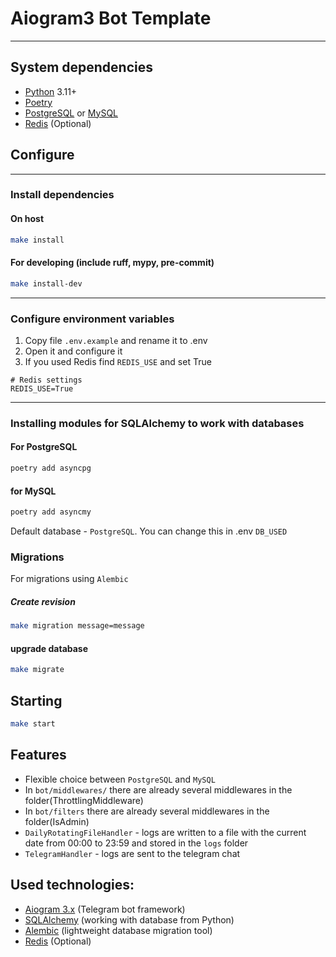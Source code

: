 # Aiogram3 Bot Template

---
## System dependencies
- [Python](https://www.python.org/) 3.11+
- [Poetry](https://python-poetry.org/)
- [PostgreSQL](https://www.postgresql.org/) or [MySQL](https://www.mysql.com/)
- [Redis](https://redis.io/) (Optional)

## Configure

---
### Install dependencies

#### On host
```bash
make install
````

#### For developing (include ruff, mypy, pre-commit)
```bash
make install-dev
```

---
### Configure environment variables
1. Copy file `.env.example` and rename it to .env
2. Open it and configure it
3. If you used Redis find `REDIS_USE` and set True
```
# Redis settings
REDIS_USE=True
```

---
### Installing modules for SQLAlchemy to work with databases

#### For PostgreSQL
```bash
poetry add asyncpg
````
#### for MySQL
```bash
poetry add asyncmy
```

Default database - `PostgreSQL`. You can change this in .env `DB_USED`

### Migrations
For migrations using `Alembic`
##### Create revision
```bash
make migration message=message
```

#### upgrade database
```bash
make migrate
```
## Starting
```bash
make start
```

## Features
- Flexible choice between `PostgreSQL` and `MySQL`
- In `bot/middlewares/` there are already several middlewares in the folder(ThrottlingMiddleware)
- In `bot/filters` there are already several middlewares in the folder(IsAdmin)
- `DailyRotatingFileHandler` - logs are written to a file with the current date from 00:00 to 23:59 and stored in the `logs` folder
- `TelegramHandler` - logs are sent to the telegram chat

## Used technologies:
- [Aiogram 3.x](https://github.com/aiogram/aiogram) (Telegram bot framework)
- [SQLAlchemy](https://docs.sqlalchemy.org/en/20/) (working with database from Python)
- [Alembic](https://alembic.sqlalchemy.org/en/latest/) (lightweight database migration tool)
- [Redis](https://redis.io/docs/) (Optional)
